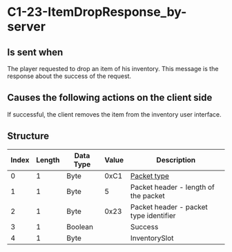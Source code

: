 # C1-23-ItemDropResponse_by-server

## Is sent when

The player requested to drop an item of his inventory. This message is the response about the success of the request.

## Causes the following actions on the client side

If successful, the client removes the item from the inventory user interface.

## Structure

| Index | Length | Data Type | Value | Description |
|-------|--------|-----------|-------|-------------|
| 0 | 1 |   Byte   | 0xC1  | [Packet type](PacketTypes.md) |
| 1 | 1 |    Byte   |   5   | Packet header - length of the packet |
| 2 | 1 |    Byte   | 0x23  | Packet header - packet type identifier |
| 3 | 1 | Boolean |  | Success |
| 4 | 1 | Byte |  | InventorySlot |